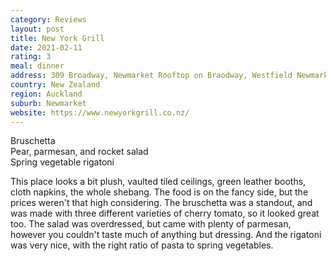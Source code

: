 ```yaml
---
category: Reviews
layout: post
title: New York Grill
date: 2021-02-11
rating: 3
meal: dinner
address: 309 Broadway, Newmarket Rooftop on Braodway, Westfield Newmarket, Auckland 1023
country: New Zealand
region: Auckland
suburb: Newmarket
website: https://www.newyorkgrill.co.nz/
---
```

Bruschetta  
Pear, parmesan, and rocket salad  
Spring vegetable rigatoni  

This place looks a bit plush, vaulted tiled ceilings, green leather booths, cloth napkins, the whole shebang. The food is on the fancy side, but the prices weren't that high considering. The bruschetta was a standout, and was made with three different varieties of cherry tomato, so it looked great too. The salad was overdressed, but came with plenty of parmesan, however you couldn't taste much of anything but dressing. And the rigatoni was very nice, with the right ratio of pasta to spring vegetables. 
